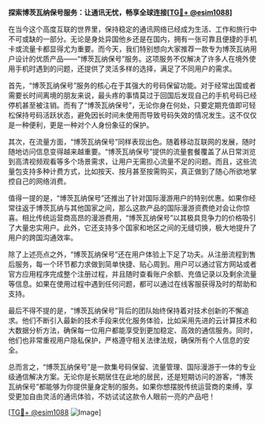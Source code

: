 **探索博茨瓦纳保号服务：让通讯无忧，畅享全球连接[[TG💪+ @esim1088](https://t.me/s/esim1088)]**

在当今这个高度互联的世界里，保持稳定的通讯网络已经成为生活、工作和旅行中不可或缺的一部分。无论是身处异国他乡还是在国内，拥有一张可靠且便捷的手机卡或流量卡都显得尤为重要。而今天，我们特别想向大家推荐一款专为博茨瓦纳用户设计的优质产品——“博茨瓦纳保号”服务。这项服务不仅解决了许多人在境外使用手机时遇到的问题，还提供了灵活多样的选择，满足了不同用户的需求。

首先，“博茨瓦纳保号”服务的核心在于其强大的号码保留功能。对于经常出国或者需要长时间离境的朋友来说，最头疼的事情莫过于回国后发现自己的手机号码已经停机甚至被注销。而有了“博茨瓦纳保号”，无论你身在何处，只要定期充值即可轻松保持号码活跃状态，避免因长时间未使用而导致号码失效的情况发生。这不仅仅是一种便利，更是一种对个人身份象征的保护。

其次，在流量方面，“博茨瓦纳保号”同样表现出色。随着移动互联网的发展，随时随地访问信息变得越来越重要。“博茨瓦纳保号”提供的流量套餐覆盖了从日常浏览到高清视频观看等多个场景需求，让用户无需担心流量不足的问题。而且，这些流量包支持多种计费方式，比如按天、按月甚至按需购买，真正做到了随心所欲地掌控自己的网络消费。

值得一提的是，“博茨瓦纳保号”还推出了针对国际漫游用户的特别优惠。如果你经常往返于博茨瓦纳与其他国家之间，那么这款产品的国际漫游资费绝对会让你惊喜。相比传统运营商高昂的漫游费用，“博茨瓦纳保号”以其极具竞争力的价格吸引了大量忠实用户。此外，它还支持多个国家和地区之间的无缝切换，极大地提升了用户的跨国沟通效率。

除了上述亮点之外，“博茨瓦纳保号”还在用户体验上下足了功夫。从注册流程到售后服务，每一个环节都力求做到简单快捷、贴心周到。用户可以通过官方网站或者官方应用程序完成整个注册过程，并且随时查看账户余额、充值记录以及剩余流量等信息。如果在使用过程中遇到任何问题，都可以通过在线客服获得及时的帮助和支持。

最后不得不提的是，“博茨瓦纳保号”背后的团队始终保持着对技术创新的不懈追求。他们不断引入最新的技术手段来优化服务体验，比如采用先进的云计算技术和大数据分析方法，确保每一位用户都能享受到更加稳定、高效的通信服务。同时，他们也非常重视用户隐私保护，严格遵守相关法律法规，确保所有个人信息的安全。

总而言之，“博茨瓦纳保号”是一款集号码保留、流量管理、国际漫游于一体的专业级通信解决方案。无论你是长期居住在此地的居民，还是短期访问的游客，“博茨瓦纳保号”都能够为你提供量身定制的服务。如果你想摆脱传统运营商的束缚，享受更加自由灵活的通讯体验，不妨试试这款令人眼前一亮的产品吧！

[[TG💪+ @esim1088](https://t.me/s/esim1088) ![Image](https://i.postimg.cc/4NQfJmqS/Snipaste-2025-05-13-00-14-12.png)]